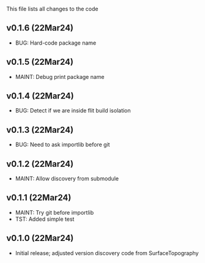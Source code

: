 This file lists all changes to the code

v0.1.6 (22Mar24)
----------------

* BUG: Hard-code package name

v0.1.5 (22Mar24)
----------------

* MAINT: Debug print package name

v0.1.4 (22Mar24)
----------------

* BUG: Detect if we are inside flit build isolation

v0.1.3 (22Mar24)
----------------

* BUG: Need to ask importlib before git

v0.1.2 (22Mar24)
----------------

* MAINT: Allow discovery from submodule

v0.1.1 (22Mar24)
----------------

* MAINT: Try git before importlib
* TST: Added simple test

v0.1.0 (22Mar24)
----------------

* Initial release; adjusted version discovery code from SurfaceTopography
